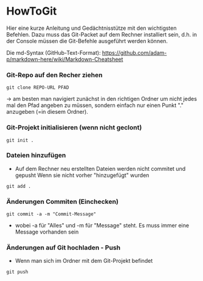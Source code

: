 # HowToGit #

Hier eine kurze Anleitung und Gedächtnisstütze mit den wichtigsten Befehlen.
Dazu muss das Git-Packet auf dem Rechner installiert sein, d.h. in der Console müssen die Git-Befehle ausgeführt werden können.

Die md-Syntax (GitHub-Text-Format): https://github.com/adam-p/markdown-here/wiki/Markdown-Cheatsheet

### Git-Repo auf den Recher ziehen ###
```
git clone REPO-URL PFAD
```

-> am besten man navigiert zunächst in den richtigen Ordner um nicht jedes mal
den Pfad angeben zu müssen, sondern einfach nur einen Punkt "." anzugeben
(=in diesem Ordner).

### Git-Projekt initialisieren (wenn nicht geclont) ###
```
git init .
```
### Dateien hinzufügen ###
- Auf dem Rechner neu erstellten Dateien werden nicht commitet und gepusht Wenn sie nicht vorher "hinzugefügt" wurden
```
git add .
```
### Änderungen Commiten (Einchecken) ###
```
git commit -a -m "Commit-Message"
```
- wobei -a für "Alles" und -m für "Message" steht. Es muss immer eine Message vorhanden sein

### Änderungen auf Git hochladen - Push ###

- Wenn man sich im Ordner mit dem Git-Projekt befindet
```
git push
```

